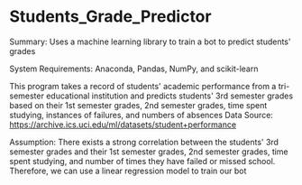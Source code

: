 # Students_Grade_Predictor
Summary: Uses a machine learning library to train a bot to predict students' grades

System Requirements: Anaconda, Pandas, NumPy, and scikit-learn

This program takes a record of students' academic performance from a tri-semester educational
institution and predicts students' 3rd semester grades based on their 1st semester grades, 
2nd semester grades, time spent studying, instances of failures, and numbers of absences
Data Source: https://archive.ics.uci.edu/ml/datasets/student+performance

Assumption: There exists a strong correlation between the students' 3rd semester grades
and their 1st semester grades, 2nd semester grades, time spent studying, and number of times
they have failed or missed school. Therefore, we can use a linear regression model to train
our bot
